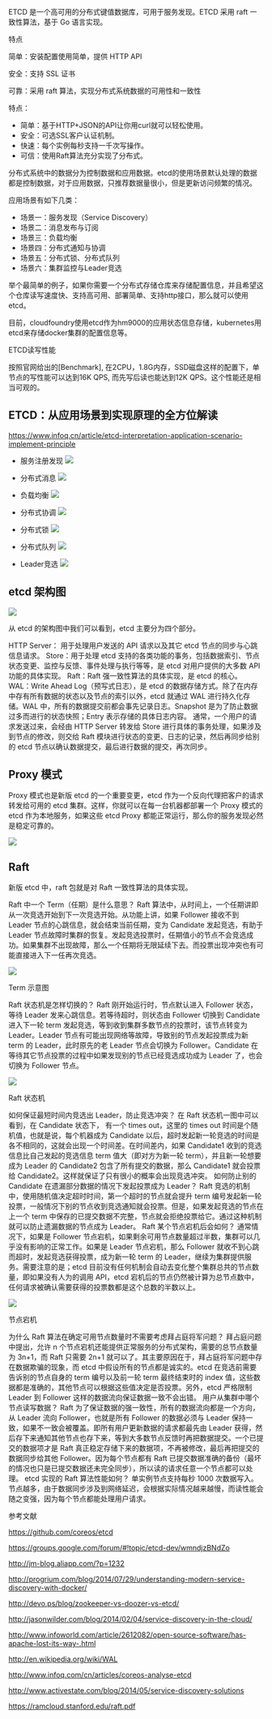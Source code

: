 

ETCD 是一个高可用的分布式键值数据库，可用于服务发现。ETCD 采用 raft 一致性算法，基于 Go 语言实现。

特点

简单：安装配置使用简单，提供 HTTP API 

安全：支持 SSL 证书 

可靠：采用 raft 算法，实现分布式系统数据的可用性和一致性

特点：
- 简单：基于HTTP+JSON的API让你用curl就可以轻松使用。
- 安全：可选SSL客户认证机制。
- 快速：每个实例每秒支持一千次写操作。
- 可信：使用Raft算法充分实现了分布式。

分布式系统中的数据分为控制数据和应用数据。etcd的使用场景默认处理的数据都是控制数据，对于应用数据，只推荐数据量很小，但是更新访问频繁的情况。

应用场景有如下几类：
- 场景一：服务发现（Service Discovery）
- 场景二：消息发布与订阅
- 场景三：负载均衡
- 场景四：分布式通知与协调
- 场景五：分布式锁、分布式队列
- 场景六：集群监控与Leader竞选

举个最简单的例子，如果你需要一个分布式存储仓库来存储配置信息，并且希望这个仓库读写速度快、支持高可用、部署简单、支持http接口，那么就可以使用etcd。

目前，cloudfoundry使用etcd作为hm9000的应用状态信息存储，kubernetes用etcd来存储docker集群的配置信息等。

ETCD读写性能

按照官网给出的[Benchmark], 在2CPU，1.8G内存，SSD磁盘这样的配置下，单节点的写性能可以达到16K QPS, 而先写后读也能达到12K QPS。这个性能还是相当可观的。


## ETCD：从应用场景到实现原理的全方位解读

https://www.infoq.cn/article/etcd-interpretation-application-scenario-implement-principle

- 服务注册发现
![](https://static001.infoq.cn/resource/image/e7/d8/e7d6918c1c9b7c9f2829779966ffb5d8.jpg)

- 分布式消息
![](https://static001.infoq.cn/resource/image/5f/0b/5fb77bf6f5751c45f44cbe9df8ee250b.jpg)

- 负载均衡
![](https://static001.infoq.cn/resource/image/67/be/6782904921fa103f42f30113fbf0babe.jpg)

- 分布式协调
![](https://static001.infoq.cn/resource/image/38/97/38bee3d541dd88e6f772e64beab92697.jpg)

- 分布式锁
![](https://static001.infoq.cn/resource/image/46/dc/46ff86e2e2c2157bc3f0409845f0e1dc.jpg)

- 分布式队列
![](https://static001.infoq.cn/resource/image/a0/73/a08ce82fb3bee55d0e31d6e2d062a273.jpg)

- Leader竞选
![](https://static001.infoq.cn/resource/image/2d/8c/2dc062ceed9f882ab99ff41f1ca7b18c.jpg)

## etcd 架构图

![](https://static001.infoq.cn/resource/image/cf/94/cf0851c4bcbd2555d09674e7e2a07394.jpg)

从 etcd 的架构图中我们可以看到，etcd 主要分为四个部分。

HTTP Server： 用于处理用户发送的 API 请求以及其它 etcd 节点的同步与心跳信息请求。
Store：用于处理 etcd 支持的各类功能的事务，包括数据索引、节点状态变更、监控与反馈、事件处理与执行等等，是 etcd 对用户提供的大多数 API 功能的具体实现。
Raft：Raft 强一致性算法的具体实现，是 etcd 的核心。
WAL：Write Ahead Log（预写式日志），是 etcd 的数据存储方式。除了在内存中存有所有数据的状态以及节点的索引以外，etcd 就通过 WAL 进行持久化存储。WAL 中，所有的数据提交前都会事先记录日志。Snapshot 是为了防止数据过多而进行的状态快照；Entry 表示存储的具体日志内容。
通常，一个用户的请求发送过来，会经由 HTTP Server 转发给 Store 进行具体的事务处理，如果涉及到节点的修改，则交给 Raft 模块进行状态的变更、日志的记录，然后再同步给别的 etcd 节点以确认数据提交，最后进行数据的提交，再次同步。


## Proxy 模式
Proxy 模式也是新版 etcd 的一个重要变更，etcd 作为一个反向代理把客户的请求转发给可用的 etcd 集群。这样，你就可以在每一台机器都部署一个 Proxy 模式的 etcd 作为本地服务，如果这些 etcd Proxy 都能正常运行，那么你的服务发现必然是稳定可靠的。

![](https://static001.infoq.cn/resource/image/fd/0f/fd17db8d2165fb60009b77bd4810410f.jpg)

## Raft
新版 etcd 中，raft 包就是对 Raft 一致性算法的具体实现。

Raft 中一个 Term（任期）是什么意思？ Raft 算法中，从时间上，一个任期讲即从一次竞选开始到下一次竞选开始。从功能上讲，如果 Follower 接收不到 Leader 节点的心跳信息，就会结束当前任期，变为 Candidate 发起竞选，有助于 Leader 节点故障时集群的恢复。发起竞选投票时，任期值小的节点不会竞选成功。如果集群不出现故障，那么一个任期将无限延续下去。而投票出现冲突也有可能直接进入下一任再次竞选。
 
![](https://static001.infoq.cn/resource/image/74/e0/740e703fb347a074addb3be1e10d33e0.jpg)

Term 示意图

Raft 状态机是怎样切换的？ Raft 刚开始运行时，节点默认进入 Follower 状态，等待 Leader 发来心跳信息。若等待超时，则状态由 Follower 切换到 Candidate 进入下一轮 term 发起竞选，等到收到集群多数节点的投票时，该节点转变为 Leader。Leader 节点有可能出现网络等故障，导致别的节点发起投票成为新 term 的 Leader，此时原先的老 Leader 节点会切换为 Follower。Candidate 在等待其它节点投票的过程中如果发现别的节点已经竞选成功成为 Leader 了，也会切换为 Follower 节点。

![](https://static001.infoq.cn/resource/image/16/3b/167e2a4f72b05a18425e7ab3baf7a03b.jpg)

Raft 状态机

如何保证最短时间内竞选出 Leader，防止竞选冲突？ 在 Raft 状态机一图中可以看到，在 Candidate 状态下， 有一个 times out，这里的 times out 时间是个随机值，也就是说，每个机器成为 Candidate 以后，超时发起新一轮竞选的时间是各不相同的，这就会出现一个时间差。在时间差内，如果 Candidate1 收到的竞选信息比自己发起的竞选信息 term 值大（即对方为新一轮 term），并且新一轮想要成为 Leader 的 Candidate2 包含了所有提交的数据，那么 Candidate1 就会投票给 Candidate2。这样就保证了只有很小的概率会出现竞选冲突。
如何防止别的 Candidate 在遗漏部分数据的情况下发起投票成为 Leader？ Raft 竞选的机制中，使用随机值决定超时时间，第一个超时的节点就会提升 term 编号发起新一轮投票，一般情况下别的节点收到竞选通知就会投票。但是，如果发起竞选的节点在上一个 term 中保存的已提交数据不完整，节点就会拒绝投票给它。通过这种机制就可以防止遗漏数据的节点成为 Leader。
Raft 某个节点宕机后会如何？ 通常情况下，如果是 Follower 节点宕机，如果剩余可用节点数量超过半数，集群可以几乎没有影响的正常工作。如果是 Leader 节点宕机，那么 Follower 就收不到心跳而超时，发起竞选获得投票，成为新一轮 term 的 Leader，继续为集群提供服务。需要注意的是；etcd 目前没有任何机制会自动去变化整个集群总共的节点数量，即如果没有人为的调用 API，etcd 宕机后的节点仍然被计算为总节点数中，任何请求被确认需要获得的投票数都是这个总数的半数以上。

![](https://static001.infoq.cn/resource/image/6c/59/6c0d225b6ab0cbb4a89afd4b12de0c59.jpg)

节点宕机

为什么 Raft 算法在确定可用节点数量时不需要考虑拜占庭将军问题？ 拜占庭问题中提出，允许 n 个节点宕机还能提供正常服务的分布式架构，需要的总节点数量为 3n+1，而 Raft 只需要 2n+1 就可以了。其主要原因在于，拜占庭将军问题中存在数据欺骗的现象，而 etcd 中假设所有的节点都是诚实的。etcd 在竞选前需要告诉别的节点自身的 term 编号以及前一轮 term 最终结束时的 index 值，这些数据都是准确的，其他节点可以根据这些值决定是否投票。另外，etcd 严格限制 Leader 到 Follower 这样的数据流向保证数据一致不会出错。
用户从集群中哪个节点读写数据？ Raft 为了保证数据的强一致性，所有的数据流向都是一个方向，从 Leader 流向 Follower，也就是所有 Follower 的数据必须与 Leader 保持一致，如果不一致会被覆盖。即所有用户更新数据的请求都最先由 Leader 获得，然后存下来通知其他节点也存下来，等到大多数节点反馈时再把数据提交。一个已提交的数据项才是 Raft 真正稳定存储下来的数据项，不再被修改，最后再把提交的数据同步给其他 Follower。因为每个节点都有 Raft 已提交数据准确的备份（最坏的情况也只是已提交数据还未完全同步），所以读的请求任意一个节点都可以处理。
etcd 实现的 Raft 算法性能如何？ 单实例节点支持每秒 1000 次数据写入。节点越多，由于数据同步涉及到网络延迟，会根据实际情况越来越慢，而读性能会随之变强，因为每个节点都能处理用户请求。


参考文献

https://github.com/coreos/etcd

https://groups.google.com/forum/#!topic/etcd-dev/wmndjzBNdZo

http://jm-blog.aliapp.com/?p=1232

http://progrium.com/blog/2014/07/29/understanding-modern-service-discovery-with-docker/

http://devo.ps/blog/zookeeper-vs-doozer-vs-etcd/

http://jasonwilder.com/blog/2014/02/04/service-discovery-in-the-cloud/

http://www.infoworld.com/article/2612082/open-source-software/has-apache-lost-its-way-.html

http://en.wikipedia.org/wiki/WAL

http://www.infoq.com/cn/articles/coreos-analyse-etcd

http://www.activestate.com/blog/2014/05/service-discovery-solutions

https://ramcloud.stanford.edu/raft.pdf

